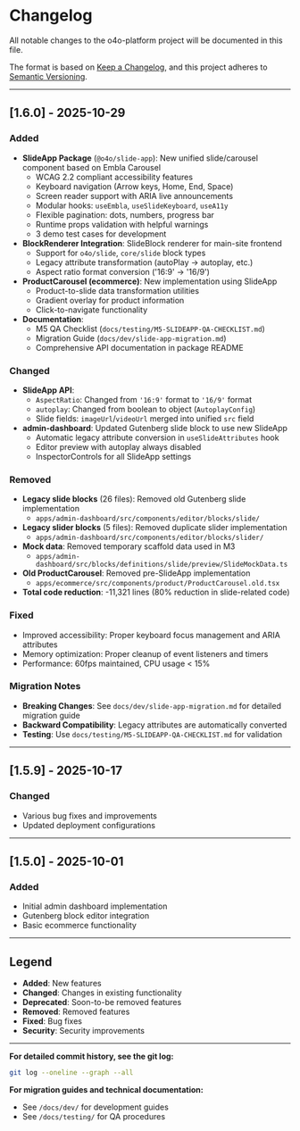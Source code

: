# Changelog

All notable changes to the o4o-platform project will be documented in this file.

The format is based on [Keep a Changelog](https://keepachangelog.com/en/1.0.0/),
and this project adheres to [Semantic Versioning](https://semver.org/spec/v2.0.0.html).

---

## [1.6.0] - 2025-10-29

### Added
- **SlideApp Package** (`@o4o/slide-app`): New unified slide/carousel component based on Embla Carousel
  - WCAG 2.2 compliant accessibility features
  - Keyboard navigation (Arrow keys, Home, End, Space)
  - Screen reader support with ARIA live announcements
  - Modular hooks: `useEmbla`, `useSlideKeyboard`, `useA11y`
  - Flexible pagination: dots, numbers, progress bar
  - Runtime props validation with helpful warnings
  - 3 demo test cases for development
- **BlockRenderer Integration**: SlideBlock renderer for main-site frontend
  - Support for `o4o/slide`, `core/slide` block types
  - Legacy attribute transformation (autoPlay → autoplay, etc.)
  - Aspect ratio format conversion ('16:9' → '16/9')
- **ProductCarousel (ecommerce)**: New implementation using SlideApp
  - Product-to-slide data transformation utilities
  - Gradient overlay for product information
  - Click-to-navigate functionality
- **Documentation**:
  - M5 QA Checklist (`docs/testing/M5-SLIDEAPP-QA-CHECKLIST.md`)
  - Migration Guide (`docs/dev/slide-app-migration.md`)
  - Comprehensive API documentation in package README

### Changed
- **SlideApp API**:
  - `AspectRatio`: Changed from `'16:9'` format to `'16/9'` format
  - `autoplay`: Changed from boolean to object (`AutoplayConfig`)
  - Slide fields: `imageUrl`/`videoUrl` merged into unified `src` field
- **admin-dashboard**: Updated Gutenberg slide block to use new SlideApp
  - Automatic legacy attribute conversion in `useSlideAttributes` hook
  - Editor preview with autoplay always disabled
  - InspectorControls for all SlideApp settings

### Removed
- **Legacy slide blocks** (26 files): Removed old Gutenberg slide implementation
  - `apps/admin-dashboard/src/components/editor/blocks/slide/`
- **Legacy slider blocks** (5 files): Removed duplicate slider implementation
  - `apps/admin-dashboard/src/components/editor/blocks/slider/`
- **Mock data**: Removed temporary scaffold data used in M3
  - `apps/admin-dashboard/src/blocks/definitions/slide/preview/SlideMockData.ts`
- **Old ProductCarousel**: Removed pre-SlideApp implementation
  - `apps/ecommerce/src/components/product/ProductCarousel.old.tsx`
- **Total code reduction**: -11,321 lines (80% reduction in slide-related code)

### Fixed
- Improved accessibility: Proper keyboard focus management and ARIA attributes
- Memory optimization: Proper cleanup of event listeners and timers
- Performance: 60fps maintained, CPU usage < 15%

### Migration Notes
- **Breaking Changes**: See `docs/dev/slide-app-migration.md` for detailed migration guide
- **Backward Compatibility**: Legacy attributes are automatically converted
- **Testing**: Use `docs/testing/M5-SLIDEAPP-QA-CHECKLIST.md` for validation

---

## [1.5.9] - 2025-10-17

### Changed
- Various bug fixes and improvements
- Updated deployment configurations

---

## [1.5.0] - 2025-10-01

### Added
- Initial admin dashboard implementation
- Gutenberg block editor integration
- Basic ecommerce functionality

---

## Legend

- **Added**: New features
- **Changed**: Changes in existing functionality
- **Deprecated**: Soon-to-be removed features
- **Removed**: Removed features
- **Fixed**: Bug fixes
- **Security**: Security improvements

---

**For detailed commit history, see the git log:**
```bash
git log --oneline --graph --all
```

**For migration guides and technical documentation:**
- See `/docs/dev/` for development guides
- See `/docs/testing/` for QA procedures
